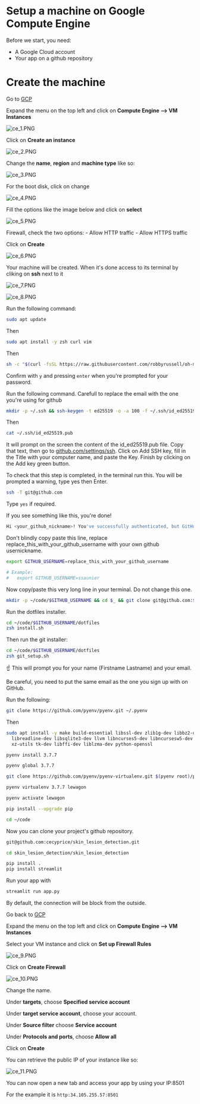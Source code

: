 # Setup a machine on Google Compute Engine

Before we start, you need:

- A Google Cloud account
- Your app on a github repository

# Create the machine

Go to [GCP](https://console.cloud.google.com/)

Expand the menu on the top left and click on **Compute Engine --> VM Instances**

![ce_1.PNG](ce_1.PNG)

Click on **Create an instance**

![ce_2.PNG](ce_2.PNG)

Change the **name**, **region** and **machine type** like so:

![ce_3.PNG](ce_3.PNG)

For the boot disk, click on change

![ce_4.PNG](ce_4.PNG)

Fill the options like the image below and click on **select**

![ce_5.PNG](ce_5.PNG)

Firewall, check the two options:
    - Allow HTTP traffic
    - Allow HTTPS traffic

Click on **Create**

![ce_6.PNG](ce_6.PNG)

Your machine will be created. When it's done access to its terminal by cliking on **ssh** next to it

![ce_7.PNG](ce_7.PNG)

![ce_8.PNG](ce_8.PNG)

Run the following command:

```bash
sudo apt update
```

Then

```bash
sudo apt install -y zsh curl vim
```

Then

```bash
sh -c "$(curl -fsSL https://raw.githubusercontent.com/robbyrussell/oh-my-zsh/master/tools/install.sh)"
```

Confirm with `y` and pressing `enter` when you're prompted for your password.

Run the following command. Carefull to replace the email with the one you're using for github

```bash
mkdir -p ~/.ssh && ssh-keygen -t ed25519 -o -a 100 -f ~/.ssh/id_ed25519 -C "TYPE_YOUR_EMAIL@HERE.com"
```

Then

```bash
cat ~/.ssh/id_ed25519.pub
```

It will prompt on the screen the content of the id_ed25519.pub file. Copy that text, then go to [github.com/settings/ssh](https://github.com/settings/ssh). Click on Add SSH key, fill in the Title with your computer name, and paste the Key. Finish by clicking on the Add key green button.

To check that this step is completed, in the terminal run this. You will be prompted a warning, type yes then Enter.

```bash
ssh -T git@github.com
```

Type `yes` if required.

If you see something like this, you're done!

```bash
Hi <your_github_nickname>! You've successfully authenticated, but GitHub does not provide shell access
```

Don't blindly copy paste this line, replace replace_this_with_your_github_username with your own github usernickname.

```bash
export GITHUB_USERNAME=replace_this_with_your_github_username

# Example:
#   export GITHUB_USERNAME=ssaunier
```

Now copy/paste this very long line in your terminal. Do not change this one.

```bash
mkdir -p ~/code/$GITHUB_USERNAME && cd $_ && git clone git@github.com:$GITHUB_USERNAME/dotfiles.git
```

Run the dotfiles installer.

```bash
cd ~/code/$GITHUB_USERNAME/dotfiles
zsh install.sh
```

Then run the git installer:

```bash
cd ~/code/$GITHUB_USERNAME/dotfiles
zsh git_setup.sh
```

☝️ This will prompt you for your name (Firstname Lastname) and your email.

Be careful, you need to put the same email as the one you sign up with on GitHub.

Run the following:

```bash
git clone https://github.com/pyenv/pyenv.git ~/.pyenv
```

Then

```bash
sudo apt install -y make build-essential libssl-dev zlib1g-dev libbz2-dev \
  libreadline-dev libsqlite3-dev llvm libncurses5-dev libncursesw5-dev \
  xz-utils tk-dev libffi-dev liblzma-dev python-openssl
```

```bash
pyenv install 3.7.7
```

```bash
pyenv global 3.7.7
```

```bash
git clone https://github.com/pyenv/pyenv-virtualenv.git $(pyenv root)/plugins/pyenv-virtualenv
```

```bash
pyenv virtualenv 3.7.7 lewagon
```

```bash
pyenv activate lewagon
```

```bash
pip install --upgrade pip
```

```bash
cd ~/code
```

Now you can clone your project's github repository.

```bash
git@github.com:cecyprice/skin_lesion_detection.git
```

```bash
cd skin_lesion_detection/skin_lesion_detection
```

```bash
pip install .
pip install streamlit
```

Run your app with

```bash
streamlit run app.py
```

By default, the connection will be block from the outside.

Go back to [GCP](https://console.cloud.google.com/)

Expand the menu on the top left and click on **Compute Engine --> VM Instances**

Select your VM instance and click on **Set up Firewall Rules**

![ce_9.PNG](ce_9.PNG)

Click on **Create Firewall**

![ce_10.PNG](ce_10.PNG)

Change the name.

Under **targets**, choose **Specified service account**

Under **target service account**, choose your account.

Under **Source filter** choose **Service account**

Under **Protocols and ports**, choose **Allow all**

Click on **Create**

You can retrieve the public IP of your instance like so:

![ce_11.PNG](ce_11.PNG)

You can now open a new tab and access your app by using your IP:8501

For the example it is `http:34.105.255.57:8501`